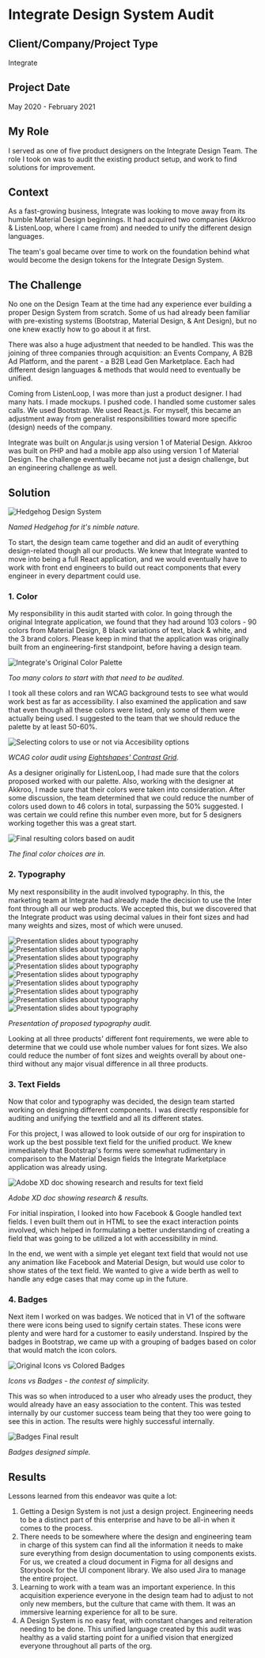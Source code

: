 # Integrate Design System Audit

## Client/Company/Project Type
Integrate

## Project Date
May 2020 - February 2021

## My Role
I served as one of five product designers on the Integrate Design Team. The role I took on was to audit the existing product setup, and work to find solutions for improvement.

## Context
As a fast-growing business, Integrate was looking to move away from its humble Material Design beginnings. It had acquired two companies (Akkroo & ListenLoop, where I came from) and needed to unify the different design languages.

The team's goal became over time to work on the foundation behind what would become the design tokens for the Integrate Design System.

## The Challenge
No one on the Design Team at the time had any experience ever building a proper Design System from scratch. Some of us had already been familiar with pre-existing systems (Bootstrap, Material Design, & Ant Design), but no one knew exactly how to go about it at first.

There was also a huge adjustment that needed to be handled. This was the joining of three companies through acquisition: an Events Company, A B2B Ad Platform, and the parent - a B2B Lead Gen Marketplace. Each had different design languages & methods that would need to eventually be unified.

Coming from ListenLoop, I was more than just a product designer. I had many hats. I made mockups. I pushed code. I handled some customer sales calls. We used Bootstrap. We used React.js. For myself, this became an adjustment away from generalist responsibilities toward more specific (design) needs of the company.

Integrate was built on Angular.js using version 1 of Material Design. Akkroo was built on PHP and had a mobile app also using version 1 of Material Design. The challenge eventually became not just a design challenge, but an engineering challenge as well.

## Solution

![Hedgehog Design System](/img/hedgehog.webp)

*Named Hedgehog for it's nimble nature.*

To start, the design team came together and did an audit of everything design-related though all our products. We knew that Integrate wanted to move into being a full React application, and we would eventually have to work with front end engineers to build out react components that every engineer in every department could use.

### 1. Color

My responsibility in this audit started with color. In going through the original Integrate application, we found that they had around 103 colors - 90 colors from Material Design, 8 black variations of text, black & white, and the 3 brand colors. Please keep in mind that the application was originally built from an engineering-first standpoint, before having a design team.

![Integrate's Original Color Palette](/img/audit-colorstart.webp)

*Too many colors to start with that need to be audited.*

I took all these colors and ran WCAG background tests to see what would work best as far as accessibility. I also examined the application and saw that even though all these colors were listed, only some of them were actually being used. I suggested to the team that we should reduce the palette by at least 50-60%.

![Selecting colors to use or not via Accesibility options](/img/audit-wcag.webp)

*WCAG color audit using [Eightshapes' Contrast Grid](https://contrast-grid.eightshapes.com/).*

As a designer originally for ListenLoop, I had made sure that the colors proposed worked with our palette. Also, working with the designer at Akkroo, I made sure that their colors were taken into consideration. After some discussion, the team determined that we could reduce the number of colors used down to 46 colors in total, surpassing the 50% suggested. I was certain we could refine this number even more, but for 5 designers working together this was a great start.

![Final resulting colors based on audit](/img/audit-colorend.webp)

*The final color choices are in.*

### 2. Typography

My next responsibility in the audit involved typography. In this, the marketing team at Integrate had already made the decision to use the Inter font through all our web products. We accepted this, but we discovered that the Integrate product was using decimal values in their font sizes and had many weights and sizes, most of which were unused.

![Presentation slides about typography](/img/typoprezi-1.webp)
![Presentation slides about typography](/img/typoprezi-2.webp)
![Presentation slides about typography](/img/typoprezi-3.webp)
![Presentation slides about typography](/img/typoprezi-4.webp)
![Presentation slides about typography](/img/typoprezi-5.webp)
![Presentation slides about typography](/img/typoprezi-6.webp)
![Presentation slides about typography](/img/typoprezi-7.webp)
![Presentation slides about typography](/img/typoprezi-8.webp)
![Presentation slides about typography](/img/typoprezi-9.webp)

*Presentation of proposed typography audit.*

Looking at all three products' different font requirements, we were able to determine that we could use whole number values for font sizes. We also could reduce the number of font sizes and weights overall by about one-third without any major visual difference in all three products.

### 3. Text Fields

Now that color and typography was decided, the design team started working on designing different components. I was directly responsible for auditing and unifying the textfield and all its different states.

For this project, I was allowed to look outside of our org for inspiration to work up the best possible text field for the unified product. We knew immediately that Bootstrap's forms were somewhat rudimentary in comparison to the Material Design fields the Integrate Marketplace application was already using.

![Adobe XD doc showing research and results for text field](/img/textfield_initial.webp)

*Adobe XD doc showing research & results.*

For initial inspiration, I looked into how Facebook & Google handled text fields. I even built them out in HTML to see the exact interaction points involved, which helped in formulating a better understanding of creating a field that was going to be utilized a lot with accessibility in mind.

In the end, we went with a simple yet elegant text field that would not use any animation like Facebook and Material Design, but would use color to show states of the text field. We wanted to give a wide berth as well to handle any edge cases that may come up in the future.

### 4. Badges

Next item I worked on was badges. We noticed that in V1 of the software there were icons being used to signify certain states. These icons were plenty and were hard for a customer to easily understand. Inspired by the badges in Bootstrap, we came up with a grouping of badges based on color that would match the icon colors.

![Original Icons vs Colored Badges](/img/icons-vs-badges.webp)

*Icons vs Badges - the contest of simplicity.*

This was so when introduced to a user who already uses the product, they would already have an easy association to the content. This was tested internally by our customer success team being that they too were going to see this in action. The results were highly successful internally.

![Badges Final result](/img/badges.webp)

*Badges designed simple.*

## Results

Lessons learned from this endeavor was quite a lot:

1. Getting a Design System is not just a design project. Engineering needs to be a distinct part of this enterprise and have to be all-in when it comes to the process.
2. There needs to be somewhere where the design and engineering team in charge of this system can find all the information it needs to make sure everything from design documentation to using components exists. For us, we created a cloud document in Figma for all designs and Storybook for the UI component library. We also used Jira to manage the entire project.
3. Learning to work with a team was an important experience. In this acquisition experience everyone in the design team had to adjust to not only new members, but the culture that came with them. It was an immersive learning experience for all to be sure.
4. A Design System is no easy feat, with constant changes and reiteration needing to be done. This unified language created by this audit was healthy as a valid starting point for a unified vision that energized everyone throughout all parts of the org.
